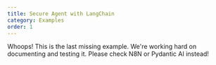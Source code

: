 ```yaml
---
title: Secure Agent with LangChain
category: Examples
order: 1
---
```


Whoops! This is the last missing example. We're working hard on documenting and testing it. Please check N8N or Pydantic AI instead!
